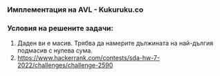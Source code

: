 ### Имплементация на AVL - Kukuruku.co 

### Условия на решените задачи:
1. Даден ви е масив. Трябва да намерите дължината на най-дългия подмасив с нулева сума.
2. https://www.hackerrank.com/contests/sda-hw-7-2022/challenges/challenge-2590
